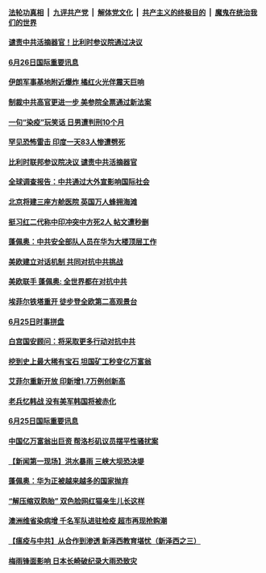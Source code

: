 ####  [法轮功真相](../../../../basic/blob/master/README.md?t=06261831) &nbsp;|&nbsp; [九评共产党](../../../../9ping.md/blob/master/README.md?t=06261831) &nbsp;|&nbsp; [解体党文化](../../../../jtdwh.md/blob/master/README.md?t=06261831)  &nbsp;|&nbsp; [共产主义的终极目的](../../../../gczydzjmd.md/blob/master/README.md?t=06261831) &nbsp;|&nbsp; [魔鬼在统治我们的世界](../../../../mgztzwmdsj.md/blob/master/README.md?t=06261831) 

#### [谴责中共活摘器官！比利时参议院通过决议](../pages/prog202/a102880017.md?t=06261831) 

#### [6月26日国际重要讯息](../pages/prog202/a102880019.md?t=06261831) 

#### [伊朗军事基地附近爆炸 橘红火光伴震天巨响](../pages/prog202/a102879957.md?t=06261831) 

#### [制裁中共高官更进一步 美参院全票通过新法案](../pages/prog202/a102879937.md?t=06261831) 

#### [一句“染疫”玩笑话 日男遭判刑10个月](../pages/prog202/a102879909.md?t=06261831) 

#### [罕见恐怖雷击 印度一天83人惨遭劈死](../pages/prog202/a102879818.md?t=06261831) 

#### [比利时联邦参议院决议 谴责中共活摘器官](../pages/prog202/a102879870.md?t=06261831) 

#### [全球调查报告：中共通过大外宣影响国际社会](../pages/prog202/a102879855.md?t=06261831) 

#### [北京将建三座方舱医院 英国万人蜂拥海滩](../pages/prog202/a102879563.md?t=06261831) 

#### [挺习红二代称中印冲突中方死2人 帖文遭秒删](../pages/prog202/a102879761.md?t=06261831) 

#### [蓬佩奥：中共安全部队人员在华为大楼顶层工作](../pages/prog202/a102879741.md?t=06261831) 

#### [美欧建立对话机制 共同对抗中共挑战](../pages/prog202/a102879737.md?t=06261831) 


#### [美欧联手 蓬佩奥: 全世界都在对抗中共](../pages/prog202/a102879624.md?t=06261831) 

#### [埃菲尔铁塔重开 徒步登全欧第二高观景台](../pages/prog202/a102879615.md?t=06261831) 

#### [6月25日时事拼盘](../pages/prog202/a102879591.md?t=06261831) 


#### [白宫国安顾问：将采取更多行动对抗中共](../pages/prog202/a102879475.md?t=06261831) 

#### [挖到史上最大稀有宝石 坦国矿工秒变亿万富翁](../pages/prog202/a102879305.md?t=06261831) 

#### [艾菲尔重新开放 印新增1.7万例创新高](../pages/prog202/a102879463.md?t=06261831) 


#### [老兵忆韩战 没有美军韩国将被赤化](../pages/prog202/a102879372.md?t=06261831) 

#### [6月25日国际重要讯息](../pages/prog202/a102879354.md?t=06261831) 

#### [中国亿万富翁出巨资 帮洛杉矶议员摆平性骚扰案](../pages/prog202/a102879289.md?t=06261831) 

#### [【新闻第一现场】洪水暴雨 三峡大坝恐决堤](../pages/prog202/a102879129.md?t=06261831) 

#### [蓬佩奥：华为正被越来越多的国家抛弃](../pages/prog202/a102879213.md?t=06261831) 

#### [“解压缩双胞胎” 双色脸网红猫亲生儿长这样](../pages/prog202/a102879149.md?t=06261831) 

#### [澳洲维省染病增 千名军队进驻检疫 超市再现抢购潮](../pages/prog202/a102879167.md?t=06261831) 

#### [【瘟疫与中共】从合作到渗透 新泽西教育堪忧（新泽西之三）](../pages/prog202/a102877815.md?t=06261831) 

#### [梅雨锋面影响 日本长崎破纪录大雨恐致灾](../pages/prog202/a102879030.md?t=06261831) 

